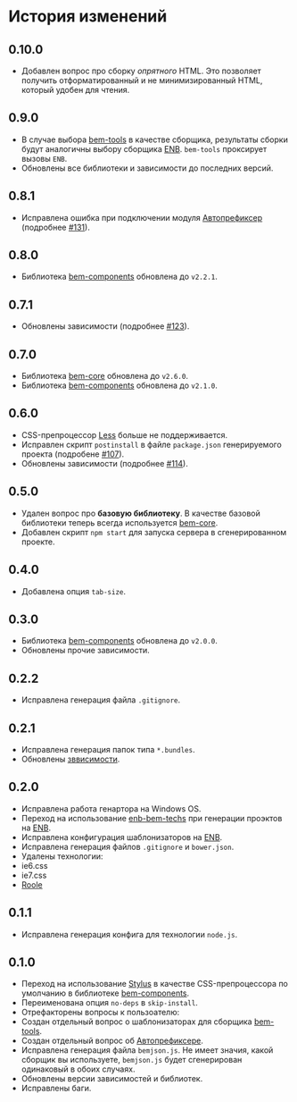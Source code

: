 История изменений
==================

0.10.0
------

* Добавлен вопрос про сборку _опрятного_ HTML. Это позволяет получить отформатированный и не минимизированный HTML, который удобен для чтения.

0.9.0
-----

* В случае выбора [bem-tools](http://ru.bem.info/tools/bem/bem-tools/) в качестве сборщика, результаты сборки будут аналогичны выбору сборщика [ENB](https://github.com/enb-make/enb). `bem-tools` проксирует вызовы `ENB`.
* Обновлены все библиотеки и зависимости до последних версий.

0.8.1
-----

* Исправлена ошибка при подключении модуля [Автопрефиксер](https://github.com/postcss/autoprefixer) (подробнее [#131]).

0.8.0
-----

* Библиотека [bem-components](http://bem.info/libs/bem-components/) обновлена до `v2.2.1`.

0.7.1
-----

* Обновлены зависимости (подробнее [#123]).

0.7.0
-----

* Библиотека [bem-core](http://bem.info/libs/bem-core/) обновлена до `v2.6.0`.
* Библиотека [bem-components](http://bem.info/libs/bem-components/) обновлена до `v2.1.0`.

0.6.0
-----

* CSS-препроцессор [Less](https://github.com/less/less.js) больше не поддерживается.
* Исправлен скрипт `postinstall` в файле `package.json` генерируемого проекта (подробене [#107]).
* Обновлены зависимости (подробнее [#114]).

0.5.0
-----

* Удален вопрос про **базовую библиотеку**. В качестве базовой библиотеки теперь всегда используется [bem-core](http://ru.bem.info/libs/bem-core/current/).
* Добавлен скрипт `npm start` для запуска сервера в сгенерированном проекте.

0.4.0
-----

* Добавлена опция `tab-size`.

0.3.0
-----

* Библиотека [bem-components](http://ru.bem.info/libs/bem-components/current/) обновлена до `v2.0.0`.
* Обновлены прочие зависимости.

0.2.2
-----

* Исправлена генерация файла `.gitignore`.

0.2.1
-----

* Исправлена генерация папок типа `*.bundles`.
* Обновлены [зввисимости](https://github.com/bem/generator-bem-stub/commit/7113c13541c36ed510f259a5767747c12ef85624).

0.2.0
-----

* Исправлена работа генартора на Windows OS.
* Переход на использование [enb-bem-techs](http://ru.bem.info/tools/bem/enb-bem-techs/) при генерации проэктов на [ENB](https://github.com/enb-make/enb).
* Исправлена конфигурация шаблонизаторов на [ENB](https://github.com/enb-make/enb).
* Исправлена генерация файлов `.gitignore` и `bower.json`.
* Удалены технологии:
 * ie6.css
 * ie7.css
 * [Roole](https://github.com/curvedmark/roole)

0.1.1
-----

* Исправлена генерация конфига для технологии `node.js`.

0.1.0
-----

* Переход на использование [Stylus](https://github.com/LearnBoost/stylus) в качестве CSS-препроцессора по умолчанию в библиотеке [bem-components](http://ru.bem.info/libs/bem-components/current/).
* Переименована опция `no-deps` в `skip-install`.
* Отрефакторены вопросы к пользоателю:
 * Создан отдельный вопрос о шаблонизаторах для сборщика [bem-tools](http://ru.bem.info/tools/bem/bem-tools/).
 * Создан отдельный вопрос об [Автопрефиксере](https://github.com/postcss/autoprefixer).
* Исправлена генерация файла `bemjson.js`. Не имеет значия, какой сборщик вы используете, `bemjson.js` будет сгенерирован одинаковый в обоих случаях.
* Обновлены версии зависимостей и библиотек.
* Исправлены баги.

[#131]: https://github.com/bem/generator-bem-stub/issues/131
[#107]: https://github.com/bem/generator-bem-stub/issues/107
[#114]: https://github.com/bem/generator-bem-stub/pull/114/files
[#123]: https://github.com/bem/generator-bem-stub/pull/123/files
